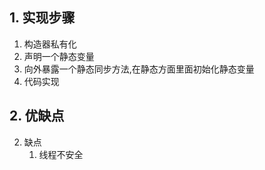 ## 1. 实现步骤

1. 构造器私有化
2. 声明一个静态变量
3. 向外暴露一个静态同步方法,在静态方面里面初始化静态变量
4. 代码实现

## 2. 优缺点

2. 缺点
    1. 线程不安全